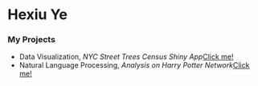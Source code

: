 
# Hexiu Ye



### My Projects

- Data Visualization, _NYC Street Trees Census Shiny App_[Click me!](https://hexiuye.shinyapps.io/pro1/)
- Natural Language Processing, _Analysis on Harry Potter Network_[Click me!](http://lleiou.github.io/4249FinalProject/)






